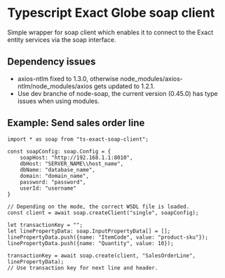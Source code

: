 # Typescript Exact Globe soap client

Simple wrapper for soap client which enables it to connect to the Exact entity services via the soap interface.

## Dependency issues

- axios-ntlm fixed to 1.3.0, otherwise node_modules/axios-ntlm/node_modules/axios gets updated to 1.2.1.
- Use dev branche of node-soap, the current version (0.45.0) has type issues when using modules.

## Example: Send sales order line

    import * as soap from "ts-exact-soap-client";

    const soapConfig: soap.Config = {
        soapHost: "http://192.168.1.1:8010",
        dbHost: "SERVER_NAME\\host_name",
        dbName: "database_name",
        domain: "domain_name",
        password: "password",
        userId: "username"
    }

    // Depending on the mode, the correct WSDL file is loaded.
    const client = await soap.createClient("single", soapConfig);

    let transactionKey = "";
    let linePropertyData: soap.InputPropertyData[] = [];
    linePropertyData.push({name: "ItemCode", value: "product-sku"});
    linePropertyData.push({name: "Quantity", value: 10});

    transactionKey = await soap.create(client, "SalesOrderLine", linePropertyData);
    // Use transaction key for next line and header.